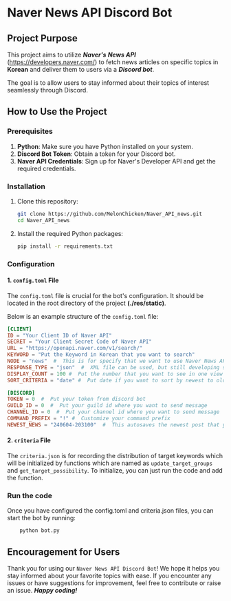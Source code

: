 # Naver News API Discord Bot

## Project Purpose

This project aims to utilize ***Naver's*** ***News API***  (https://developers.naver.com/) to fetch news articles on specific topics in **Korean** and deliver them to users via a ***Discord bot***. 

The goal is to allow users to stay informed about their topics of interest seamlessly through Discord.

## How to Use the Project

### Prerequisites

1. **Python**:  Make sure you have Python installed on your system.
2. **Discord Bot Token**:  Obtain a token for your Discord bot.
3. **Naver API Credentials**:  Sign up for Naver's Developer API and get the required credentials.

### Installation

1. Clone this repository:
    ```bash
    git clone https://github.com/MelonChicken/Naver_API_news.git
    cd Naver_API_news
    ```

2. Install the required Python packages:
    ```bash
    pip install -r requirements.txt
    ```

### Configuration

#### 1. `config.toml` File

The `config.toml` file is crucial for the bot's configuration. 
It should be located in the root directory of the project **(./res/static)**.

Below is an example structure of the `config.toml` file:

```toml
[CLIENT]
ID = "Your Client ID of Naver API"
SECRET = "Your Client Secret Code of Naver API"
URL = "https://openapi.naver.com/v1/search/"
KEYWORD = "Put the Keyword in Korean that you want to search"
NODE = "news"  #  This is for specify that we want to use Naver News API.
RESPONSE_TYPE = "json"  #  XML file can be used, but still developing so far.
DISPLAY_COUNT = 100 #  Put the number that you want to see in one view (1 ~ 100)
SORT_CRITERIA = "date" #  Put date if you want to sort by newest to oldest, or Put sim to sort by accuracy.

[DISCORD]
TOKEN = 0  #  Put your token from discord bot
GUILD_ID = 0  #  Put your guild id where you want to send message
CHANNEL_ID = 0  #  Put your channel id where you want to send message
COMMAND_PREFIX = "!" #  Customize your command prefix
NEWEST_NEWS = "240604-203100"  #  This autosaves the newest post that you are looking for.
```

#### 2. `criteria` File
The `criteria.json` is for recording the distribution of target keywords which will be initialized by functions which are named as `update_target_groups` and `get_target_possibility`.
To initialize, you can just run the code and add the function.

### Run the code
Once you have configured the config.toml and criteria.json files, you can start the bot by running:
```shell
    python bot.py
```

## Encouragement for Users
Thank you for using our `Naver News API Discord Bot`! We hope it helps you stay informed about your favorite topics with ease. If you encounter any issues or have suggestions for improvement, feel free to contribute or raise an issue. ***Happy coding!***